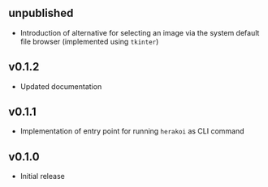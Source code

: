 ## unpublished
* Introduction of alternative for selecting an image via the system default file browser (implemented using `tkinter`)

## v0.1.2
* Updated documentation

## v0.1.1
* Implementation of entry point for running `herakoi` as CLI command

## v0.1.0 
* Initial release
